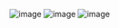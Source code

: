 ![image](https://github.com/user-attachments/assets/7a46cf1e-7db2-4a98-aa68-23213fe23149)
![image](https://github.com/user-attachments/assets/1c74acc5-9fb6-44d8-b807-57627f582dc6)
![image](https://github.com/user-attachments/assets/828d8058-3b17-40df-a737-55ad55005ad5)

